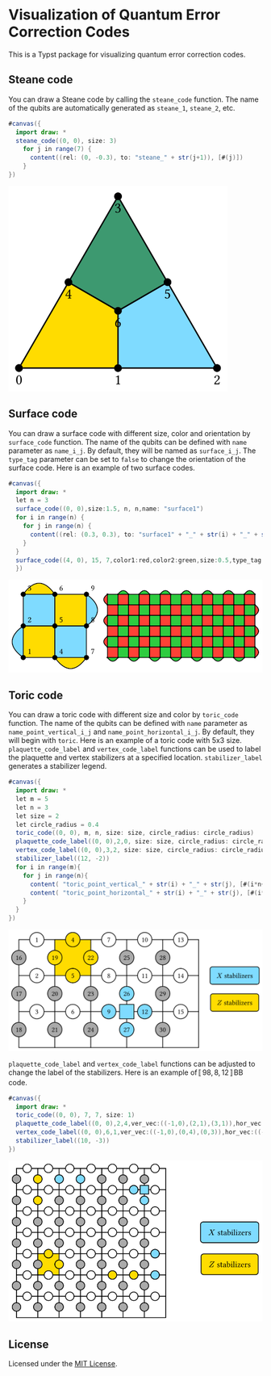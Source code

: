 # Visualization of Quantum Error Correction Codes
This is a Typst package for visualizing quantum error correction codes.


## Steane code
You can draw a Steane code by calling the `steane_code` function. The name of the qubits are automatically generated as `steane_1`, `steane_2`, etc.
```java
#canvas({
  import draw: *
  steane_code((0, 0), size: 3)
    for j in range(7) {
      content((rel: (0, -0.3), to: "steane_" + str(j+1)), [#(j)])
    }
})
```
![Steane code](examples/steane.svg)

## Surface code
You can draw a surface code with different size, color and orientation by `surface_code` function. The name of the qubits can be defined with `name` parameter as `name_i_j`. By default, they will be named as `surface_i_j`. The `type_tag` parameter can be set to `false` to change the orientation of the surface code. Here is an example of two surface codes.
```java
#canvas({
  import draw: *
  let n = 3
  surface_code((0, 0),size:1.5, n, n,name: "surface1")
  for i in range(n) {
    for j in range(n) {
      content((rel: (0.3, 0.3), to: "surface1" + "_" + str(i) + "_" + str(j)), [#(i*n+j+1)])
    }
  }
  surface_code((4, 0), 15, 7,color1:red,color2:green,size:0.5,type_tag: false)
  })
```
![Surface code](examples/surface.svg)

## Toric code
You can draw a toric code with different size and color by `toric_code` function. The name of the qubits can be defined with `name` parameter as `name_point_vertical_i_j` and `name_point_horizontal_i_j`. By default, they will begin with `toric`. Here is an example of a toric code with 5x3 size. `plaquette_code_label` and `vertex_code_label` functions can be used to label the plaquette and vertex stabilizers at a specified location. `stabilizer_label` generates a stabilizer legend.
```java
#canvas({
  import draw: *
  let m = 5
  let n = 3
  let size = 2
  let circle_radius = 0.4
  toric_code((0, 0), m, n, size: size, circle_radius: circle_radius)
  plaquette_code_label((0, 0),2,0, size: size, circle_radius: circle_radius)
  vertex_code_label((0, 0),3,2, size: size, circle_radius: circle_radius)
  stabilizer_label((12, -2))
  for i in range(m){
    for j in range(n){
      content( "toric_point_vertical_" + str(i) + "_" + str(j), [#(i*n+j+1)])
      content( "toric_point_horizontal_" + str(i) + "_" + str(j), [#(i*n+j+1+m*n)])
    }
  }
})
```
![![Toric code](examples/toric.svg)](examples/toric1.svg)

`plaquette_code_label` and `vertex_code_label` functions can be adjusted to change the label of the stabilizers. Here is an example of$〚98,8,12〛$BB code.

```java
#canvas({
  import draw: *
  toric_code((0, 0), 7, 7, size: 1)
  plaquette_code_label((0, 0),2,4,ver_vec:((-1,0),(2,1),(3,1)),hor_vec:((0,0),(-1,-4),(-1,-3)), size: 1)
  vertex_code_label((0, 0),6,1,ver_vec:((-1,0),(0,4),(0,3)),hor_vec:((-4,-1),(0,0),(-3,-1)), size: 1)
  stabilizer_label((10, -3))
})
```
![BB code](examples/toric2.svg)
## License

Licensed under the [MIT License](LICENSE).